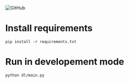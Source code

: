 ![GitHub](https://img.shields.io/github/license/mghorbani2357/Morebit)

# Install requirements
``` pip install -r requirements.txt ```

# Run in developement mode
``` python dl/main.py ```


